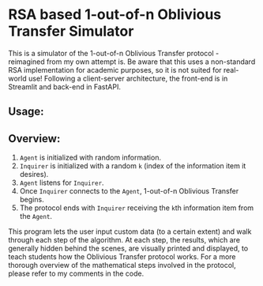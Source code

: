 # RSA based 1-out-of-n Oblivious Transfer Simulator
This is a simulator of the 1-out-of-n Oblivious Transfer protocol - reimagined from my own attempt is. Be aware that this uses a non-standard RSA implementation for academic purposes, so it is not suited for real-world use! Following a client-server architecture, the front-end is in Streamlit and back-end in FastAPI.

## Usage:

## Overview:
1) `Agent` is initialized with random information. 
2) `Inquirer` is initialized with a random `k` (index of the information item it desires). 
3) `Agent` listens for `Inquirer`. 
4) Once `Inquirer` connects to the `Agent`, 1-out-of-n Oblivious Transfer begins. 
5) The protocol ends with `Inquirer` receiving the `k`th information item from the `Agent`.

This program lets the user input custom data (to a certain extent) and walk through each step of the algorithm. At each step, the results, which are generally hidden behind the scenes, are visually printed and displayed, to teach students how the Oblivious Transfer protocol works. For a more thorough overview of the mathematical steps involved in the protocol, please refer to my comments in the code.